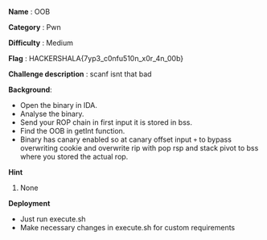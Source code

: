 
**Name** : OOB

**Category** : Pwn

**Difficulty** : Medium

**Flag** : HACKERSHALA{7yp3_c0nfu510n_x0r_4n_00b}

**Challenge description** : 
scanf isnt that bad

**Background**: 

+ Open the binary in IDA.
+ Analyse the binary.
+ Send your ROP chain in first input it is stored in bss.
+ Find the OOB in getInt function.
+ Binary has canary enabled so at canary offset input `+` to bypass overwriting cookie and overwrite rip with pop rsp and stack pivot to bss where you stored the actual rop.

**Hint**
1. None

**Deployment**
+ Just run execute.sh
+ Make necessary changes in execute.sh for custom requirements